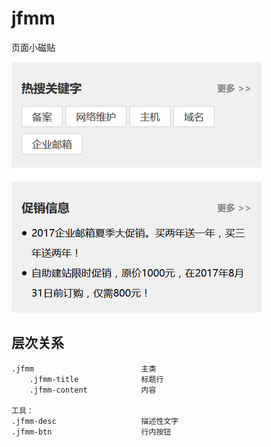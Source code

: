 # jfmm

页面小磁贴

![](demo1.png)

## 层次关系

```
.jfmm                        主类
    .jfmm-title              标题行
    .jfmm-content            内容

工具：
.jfmm-desc                   描述性文字
.jfmm-btn                    行内按钮
```
